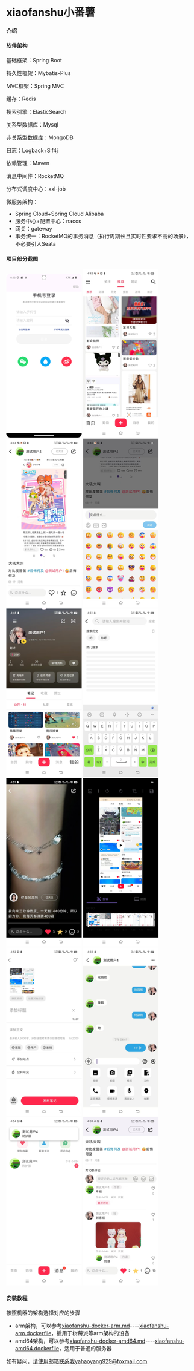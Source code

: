 # xiaofanshu小番薯

#### 介绍

#### 软件架构

基础框架：Spring Boot

持久性框架：Mybatis-Plus

MVC框架：Spring MVC

缓存：Redis

搜索引擎：ElasticSearch

关系型数据库：Mysql

非关系型数据库：MongoDB

日志：Logback+Slf4j

依赖管理：Maven

消息中间件：RocketMQ

分布式调度中心：xxl-job

微服务架构：

- Spring Cloud+Spring Cloud Alibaba
- 服务中心+配置中心：nacos
- 网关：gateway
- 事务统一：RocketMQ的事务消息（执行周期长且实时性要求不高的场景），不必要引入Seata

#### 项目部分截图

<img alt="屏幕截图" src="./project-screenshot/Screenshot_20240910_165224.png" width="200"/>

<img alt="屏幕截图" src="./project-screenshot/微信图片_20240910165649.jpg" width="200"/>

<img alt="屏幕截图" src="./project-screenshot/微信图片_20240910165704.jpg" width="200"/>

<img alt="屏幕截图" src="./project-screenshot/微信图片_20240910165709.jpg" width="200"/>

<img alt="屏幕截图" src="./project-screenshot/微信图片_20240910165714.jpg" width="200"/>

<img alt="屏幕截图" src="./project-screenshot/微信图片_20240910165718.jpg" width="200"/>

<img alt="屏幕截图" src="./project-screenshot/微信图片_20240910165723.jpg" width="200"/>

<img alt="屏幕截图" src="./project-screenshot/微信图片_20240910165728.jpg" width="200"/>

<img alt="屏幕截图" src="./project-screenshot/微信图片_20240910165733.jpg" width="200"/>

<img alt="屏幕截图" src="./project-screenshot/微信图片_20240910165738.jpg" width="200"/>

<img alt="屏幕截图" src="./project-screenshot/微信图片_20240910165743.jpg" width="200"/>

<img alt="屏幕截图" src="./project-screenshot/微信图片_20240910165942.jpg" width="200"/>


#### 安装教程
按照机器的架构选择对应的步骤
- arm架构，可以参考[xiaofanshu-docker-arm.md](https://gitee.com/yyh12345678/xiaofanshu/blob/master/xiaofanshu-docker-arm.md)----[xiaofanshu-arm.dockerfile](https://gitee.com/yyh12345678/xiaofanshu/blob/master/xiaofanshu-arm.dockerfile)，适用于树莓派等arm架构的设备
- amd64架构，可以参考[xiaofanshu-docker-amd64.md](https://gitee.com/yyh12345678/xiaofanshu/blob/master/xiaofanshu-docker-amd.md)----[xiaofanshu-amd64.dockerfile](https://gitee.com/yyh12345678/xiaofanshu/blob/master/xiaofanshu-amd64.dockerfile)，适用于普通的服务器


如有疑问，请使用邮箱联系我yahaoyang929@foxmail.com











